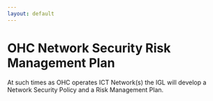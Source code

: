 ```yaml
---
layout: default
---
```

# OHC Network Security Risk Management Plan

At such times as OHC operates ICT Network(s) the IGL will develop a Network Security Policy and a Risk Management Plan.